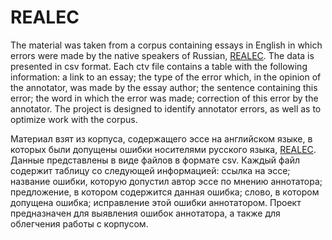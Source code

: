 # REALEC

The material was taken from a corpus containing essays in English in which errors were made by the native speakers of Russian, [REALEC](http://realec.org). The data is presented in csv format. Each ctv file contains a table with the following information: a link to an essay; the type of the error which, in the opinion of the annotator, was made by the essay author; the sentence containing this error; the word in which the error was made; correction of this error by the annotator. The project is designed to identify annotator errors, as well as to optimize work with the corpus.


Материал взят из корпуса, содержащего эссе на английском языке, в которых были допущены ошибки носителями русского языка, [REALEC](http://realec.org).
Данные представлены в виде файлов в формате csv. Каждый файл содержит таблицу со следующей информацией: ссылка на эссе; название ошибки, которую допустил автор эссе по мнению аннотатора; предложение, в котором содержится данная ошибка; слово, в котором допущена ошибка; исправление этой ошибки аннотатором. 
Проект предназначен для выявления ошибок аннотатора, а также для облегчения работы с корпусом.
